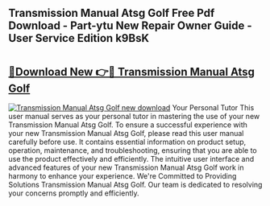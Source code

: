 ## Transmission Manual Atsg Golf Free Pdf Download - Part-ytu New Repair Owner Guide - User Service Edition k9BsK

# <h2><a href="http://bc60074.oget.top/?id=Transmission+Manual+Atsg+Golf">🔗Download New 👉🔴 Transmission Manual Atsg Golf</a></h2>

[![Transmission Manual Atsg Golf new download](https://i.imgur.com/5g1atiW.png)](http://bc60074.oget.top/?id=Transmission+Manual+Atsg+Golf)
Your Personal Tutor This user manual serves as your personal tutor in mastering the use of your new Transmission Manual Atsg Golf. To ensure a successful experience with your new Transmission Manual Atsg Golf, please read this user manual carefully before use. It contains essential information on product setup, operation, maintenance, and troubleshooting, ensuring that you are able to use the product effectively and efficiently. The intuitive user interface and advanced features of your new Transmission Manual Atsg Golf work in harmony to enhance your experience. We're Committed to Providing Solutions Transmission Manual Atsg Golf. Our team is dedicated to resolving your concerns promptly and efficiently.
